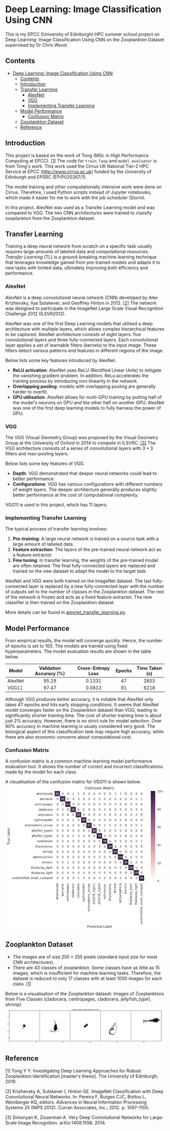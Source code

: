 # Deep Learning: Image Classification Using CNN

This is my EPCC (University of Edinburgh) HPC summer school project on Deep Learning: Image Classification Using CNN on the Zooplankton Dataset supervised by Dr Chris Wood.

## Contents

- [Deep Learning: Image Classification Using CNN](#deep-learning-image-classification-using-cnn)
  - [Contents](#contents)
  - [Introduction](#introduction)
  - [Transfer Learning](#transfer-learning)
    - [AlexNet](#alexnet)
    - [VGG](#vgg)
    - [Implementing Transfer Learning](#implementing-transfer-learning)
  - [Model Performance](#model-performance)
    - [Confusion Matrix](#confusion-matrix)
  - [Zooplankton Dataset](#zooplankton-dataset)
  - [Reference](#reference)

## Introduction

This project is based on the work of Tong (MSc in High Performance Computing at EPCC). [[1]](#reference) The code for `train_loop` and `model_evaluator` is from Tong's work.
This work used the Cirrus UK National Tier-2 HPC Service at EPCC (http://www.cirrus.ac.uk) funded by the University of Edinburgh and EPSRC (EP/P020267/1).

The model training and other computationally intensive work were done on Cirrus. Therefore, I used Python scripts instead of Jupyter notebooks, which made it easier for me to work with the job scheduler (Slurm).

In this project, AlexNet was used as a Transfer Learning model and was compared to VGG. The two CNN architectures were trained to classify zooplankton from the Zooplankton dataset.

## Transfer Learning

Training a deep neural network from scratch on a specific task usually requires large amounts of labeled data and computational resources. *Transfer Learning* (TL) is a ground-breaking machine learning technique that leverages knowledge gained from pre-trained models and adapts it to new tasks with limited data, ultimately improving both efficiency and performance.

### AlexNet

*AlexNet* is a deep convolutional neural network (CNN) developed by Alex Krizhevsky, Ilya Sutskever, and Geoffrey Hinton in 2012. [[2]](#reference) The network was designed to participate in the ImageNet Large Scale Visual Recognition Challenge 2012 (ILSVR2012).

AlexNet was one of the first Deep Learning models that utilised a deep architecture with multiple layers, which allows complex hierarchical features to be captured. AlexNet architecture consists of eight layers: five convolutional layers and three fully-connected layers. Each convolutional layer applies a set of learnable filters (kernels) to the input image. These filters detect various patterns and features in different regions of the image.

Below lists some key features introduced by AlexNet.

- **ReLU activation**: AlexNet uses ReLU (Rectified Linear Units) to mitigate the vanishing gradient problem. In addition, ReLu accelerates the training process by introducing non-linearity in the network.
- **Overlapping pooling**: models with overlapping pooling are generally harder to overfit.
- **GPU utilisation**: AlexNet allows for multi-GPU training by putting half of the model's neurons on GPU and the other half on another GPU. AlexNet was one of the first deep learning models to fully harness the power of GPU.

### VGG

The VGG (Visual Geometry Group) was proposed by the Visual Geometry Group at the University of Oxford in 2014 to compete in ILSVRC. [[3]](#reference) The VGG architecture consists of a series of convolutional layers with $3 \times 3$ filters and max-pooling layers.

Below lists some key features of VGG.

- **Depth**: VGG demonstrated that deeper neural networks could lead to better performance.
- **Configurations**: VGG has various configurations with different numbers of weight layers. The deeper architecture generally produces slightly better performance at the cost of computational complexity.

VGG11 is used in this project, which has 11 layers.

### Implementing Transfer Learning

The typical process of transfer learning involves:

1. **Pre-training**: A large neural network is trained on a source task with a large amount of labeled data.
2. **Feature extraction**: The layers of the pre-trained neural network act as a feature extractor.
3. **Fine tuning**: In transfer learning, the weights of the pre-trained model are often retained. The final fully-connected layers are replaced and trained on the new dataset to adapt the model to the target task.

AlexNet and VGG were both trained on the ImageNet dataset. The last fully-connected layer is replaced by a new fully-connected layer with the number of outputs set to the number of classes in the Zooplankton dataset. The rest of the network is frozen and acts as a fixed feature extractor. The new classifier is then trained on the Zooplankton dataset.

More details can be found in [alexnet_transfer_learning.py](https://github.com/liyiyan128/EPCC-HPC-Deep-Learning-Plankton-Classification/blob/main/src/alexnet_transfer_learning.py).

## Model Performance

From empirical results, the model will converge quickly. Hence, the number of epochs is set to 100. The models are trained using fixed hyperparameters. The model evaluation results are shown in the table below.

| Model   | Validation Accuracy (%) | Cross-Entropy Loss | Epochs | Time Taken (s) |
| ---     | :---:                   | :---:              | :---:  | :---:          |
| AlexNet | 95.29                   | 0.1331             | 47     | 2803           |
| VGG11   | 97.47                   | 0.0813             | 91     | 6218           |

Although VGG produces better accuracy, it is notable that AlexNet only takes 47 epochs and hits early stopping conditions. It seems that AlexNet model converges faster on the Zooplankton dataset than VGG, leading to significantly shorter training time. The cost of shorter training time is about just 2% accuracy. However, there is no strict rule for model selection. Over 90% accuracy in machine learning is usualy considered very good. The biological aspect of this classification task may require high accuracy, while there are also economic concerns about computational cost.

### Confusion Matrix

A confusion matrix is a common machine learning model performance evaluation tool. It shows the number of correct and incorrect classifications made by the model for each class.

A visualisation of the confusion matrix for VGG11 is shown below.
![vgg11_confusion_matrix](https://github.com/liyiyan128/EPCC-HPC-Deep-Learning-Plankton-Classification/blob/main/src/vgg_confusion_matrix.png "Fig 1. VGG11 Confusion Matrix")

## Zooplankton Dataset

- The images are of size $255 \times 255$ pixels (standard input size for most CNN architectures).
- There are 43 classes of zooplankton. Some classes have as little as 15 images, which is insufficient for machine learning tasks. Therefore, the dataset is reduced to only 17 classes with at least 1000 images for each class. [[1]](#reference)

Below is a visualisation of the Zooplankton dataset: Images of Zooplanktons from Five Classes (cladocera, centropages, cladocera, jellyfish_type1, shrimp)
![planktons](https://github.com/liyiyan128/EPCC-HPC-Deep-Learning-Plankton-Classification/blob/main/src/planktons.png "Fig 2. Images of Zooplanktons from Five Classes.")

## Reference

[1] Tong Y Y. Investigating Deep Learning Approaches for Robust Zooplankton Identification [master's thesis]. The University of Edinburgh; 2019.

[2] Krizhevsky A, Sutskever I, Hinton GE. ImageNet Classification with Deep Convolutional Neural Networks. In: Pereira F, Burges CJC, Bottou L, Weinberger KQ, editors. Advances in Neural Information Processing Systems 25 (NIPS 2012). Curran Associates, Inc.; 2012. p. 1097–1105.

[3] Simonyan K, Zisserman A. Very Deep Convolutional Networks for Large-Scale Image Recognition. arXiv:1409.1556. 2014.
